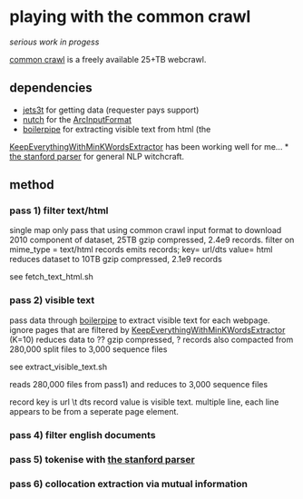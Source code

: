 # playing with the common crawl

*serious work in progess*

<a href="http://www.commoncrawl.org">common crawl</a> is a freely available 25+TB webcrawl.

## dependencies

* <a href="http://jets3t.s3.amazonaws.com/index.html">jets3t</a> for getting data (requester pays support)
* <a href="http://nutch.apache.org/">nutch</a> for the <a href="http://nutch.apache.org/apidocs-1.2/org/apache/nutch/tools/arc/ArcInputFormat.html">ArcInputFormat</a>
* <a href="http://code.google.com/p/boilerpipe/">boilerpipe</a> for extracting visible text from html (the 
<a href="http://boilerpipe.googlecode.com/svn/trunk/boilerpipe-core/javadoc/1.0/de/l3s/boilerpipe/extractors/KeepEverythingWithMinKWordsExtractor.html">
KeepEverythingWithMinKWordsExtractor</a> has been working well for me...
* <a href="http://nlp.stanford.edu/software/lex-parser.shtml">the stanford parser</a> for general NLP witchcraft.

## method

### pass 1) filter text/html

single map only pass that using common crawl input format to download 2010 component of dataset, 25TB gzip compressed, 2.4e9 records. 
filter on mime_type = text/html records 
emits records; key= url/dts value= html
reduces dataset to 10TB gzip compressed, 2.1e9 records

see fetch_text_html.sh

### pass 2) visible text

pass data through <a href="http://code.google.com/p/boilerpipe/">boilerpipe</a> to extract visible text for each webpage. 
ignore pages that are filtered by <a href="http://boilerpipe.googlecode.com/svn/trunk/boilerpipe-core/javadoc/1.0/de/l3s/boilerpipe/extractors/KeepEverythingWithMinKWordsExtractor.html">KeepEverythingWithMinKWordsExtractor</a> (K=10)
reduces data to ?? gzip compressed, ? records
also compacted from 280,000 split files to 3,000 sequence files

see extract_visible_text.sh

reads 280,000 files from pass1) and reduces to 3,000 sequence files

record key is url \t dts
record value is visible text. multiple line, each line appears to be from a seperate page element.

### pass 4) filter english documents

### pass 5) tokenise with <a href="http://nlp.stanford.edu/software/lex-parser.shtml">the stanford parser</a>

### pass 6) collocation extraction via mutual information


